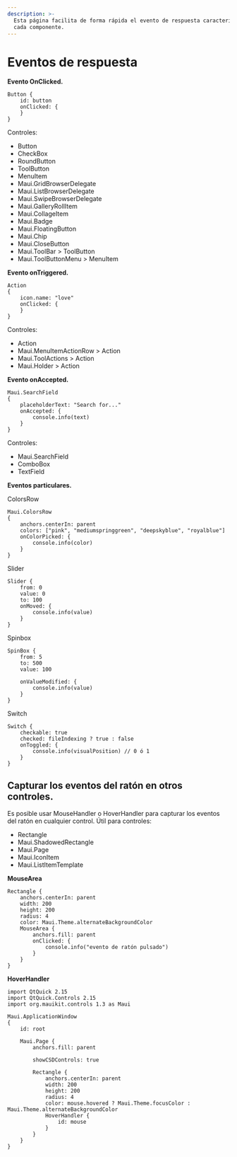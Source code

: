 ```yaml
---
description: >-
  Esta página facilita de forma rápida el evento de respuesta característico de
  cada componente.
---
```


# Eventos de respuesta

**Evento OnClicked.**

```
Button {
    id: button
    onClicked: {
    }
}
```

Controles:

* Button
* CheckBox
* RoundButton
* ToolButton
* MenuItem
* Maui.GridBrowserDelegate
* Maui.ListBrowserDelegate
* Maui.SwipeBrowserDelegate
* Maui.GalleryRollItem
* Maui.CollageItem
* Maui.Badge
* Maui.FloatingButton
* Maui.Chip
* Maui.CloseButton
* Maui.ToolBar > ToolButton
* Maui.ToolButtonMenu > MenuItem

**Evento onTriggered.**

```
Action
{
    icon.name: "love"
    onClicked: {        
    }
}
```

Controles:

* Action
* Maui.MenuItemActionRow > Action
* Maui.ToolActions > Action
* Maui.Holder > Action

**Evento onAccepted.**

```
Maui.SearchField
{
    placeholderText: "Search for..."
    onAccepted: {
        console.info(text)
    }
}
```

Controles:

* Maui.SearchField
* ComboBox
* TextField

**Eventos particulares.**

ColorsRow

```
Maui.ColorsRow
{
    anchors.centerIn: parent
    colors: ["pink", "mediumspringgreen", "deepskyblue", "royalblue"]
    onColorPicked: {
        console.info(color)
    }
}

```

Slider

```
Slider {
    from: 0
    value: 0
    to: 100
    onMoved: {
        console.info(value)
    }
}
```

Spinbox

```
SpinBox {
    from: 5
    to: 500
    value: 100

    onValueModified: {
        console.info(value)
    }
}
```

Switch

```
Switch {
    checkable: true
    checked: fileIndexing ? true : false
    onToggled: {
        console.info(visualPosition) // 0 ó 1
    }
}
```

## Capturar los eventos del ratón en otros controles.

Es posible usar MouseHandler o HoverHandler para capturar los eventos del ratón en cualquier control. Útil para controles:

* Rectangle
* Maui.ShadowedRectangle
* Maui.Page
* Maui.IconItem
* Maui.ListItemTemplate

**MouseArea**

```
Rectangle {
    anchors.centerIn: parent
    width: 200
    height: 200
    radius: 4
    color: Maui.Theme.alternateBackgroundColor
    MouseArea {
        anchors.fill: parent
        onClicked: {
            console.info("evento de ratón pulsado")
        }
    }
}
```

**HoverHandler**

```
import QtQuick 2.15
import QtQuick.Controls 2.15
import org.mauikit.controls 1.3 as Maui

Maui.ApplicationWindow
{
    id: root

    Maui.Page {
        anchors.fill: parent

        showCSDControls: true

        Rectangle {
            anchors.centerIn: parent
            width: 200
            height: 200
            radius: 4
            color: mouse.hovered ? Maui.Theme.focusColor : Maui.Theme.alternateBackgroundColor
            HoverHandler {
                id: mouse
            }
        }
    }
}

```
